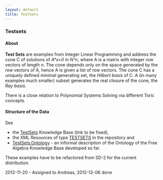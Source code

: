 ```yaml
---
layout: default
title: TestSets
---
```


### Testsets

#### About

**Test Sets** are examples from Integer Linear Programming and address the cone C of solutions of *A\*x=0* in *N\^n*, where A is a matrix with integer row vectors of length n. The cone depends only on the space generated by the row vectors of A, hence A is given a list of row vectors. The cone C has a uniquely defined minimal generating set, the *Hilbert basis* of C. A (in many examples much smaller) subset generates the real closure of the cone, the *Ray basis*.

There is a close relation to Polynomial Systems Solving via different Toric concepts.

#### Structure of the Data

See

-   the [TestSets](http://symbolicdata.org/Data/TestSets) Knowledge Base (link to be fixed),
-   the XML Resources of type [TESTSETS](http://symbolicdata.org/XMLResources/TESTSETS) in the repository and
-   [TestSets.Ontology](TestSets.Ontology "wikilink") - an informal description of the Ontology of the Free Algebra Knowledge Base developed so far.

These examples have to be refactored from SD-2 for the current distribution.

  
2012-11-20 - Assigned to Andreas, 2012-12-06 done


